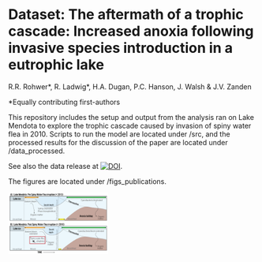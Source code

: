# Dataset: The aftermath of a trophic cascade: Increased anoxia following invasive species introduction in a eutrophic lake
R.R. Rohwer*, R. Ladwig*, H.A. Dugan, P.C. Hanson, J. Walsh & J.V. Zanden 

*Equally contributing first-authors

This repository includes the setup and output from the analysis ran on Lake Mendota to explore the trophic cascade caused by invasion of spiny water flea in 2010. Scripts to run the model are located under /src, and the processed results for the discussion of the paper are located under /data_processed. 

See also the data release at [![DOI](https://zenodo.org/badge/DOI/10.5281/zenodo.6363561.svg)](https://doi.org/10.5281/zenodo.6363561).

The figures are located under /figs_publications.

<a href="url"><img src="figs_publication/Fig0.png" width=40% height=40% ></a>
